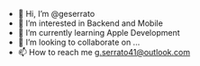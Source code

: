 - 👋 Hi, I’m @geserrato
- 👀 I’m interested in Backend and Mobile
- 🌱 I’m currently learning Apple Development
- 💞️ I’m looking to collaborate on ...
- 📫 How to reach me g.serrato41@outlook.com

<!---
geserrato/geserrato is a ✨ special ✨ repository because its `README.md` (this file) appears on your GitHub profile.
You can click the Preview link to take a look at your changes.
--->
